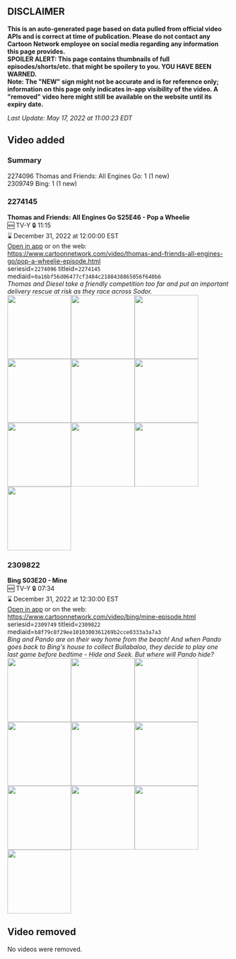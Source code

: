 ## DISCLAIMER
**This is an auto-generated page based on data pulled from official video APIs and is correct at time of publication. Please do not contact any Cartoon Network employee on social media regarding any information this page provides.**  
**SPOILER ALERT: This page contains thumbnails of full episodes/shorts/etc. that might be spoilery to you. YOU HAVE BEEN WARNED.**  
**Note: The "NEW" sign might not be accurate and is for reference only; information on this page only indicates in-app visibility of the video. A "removed" video here might still be available on the website until its expiry date.**  

_Last Update: May 17, 2022 at 11:00:23 EDT_
## Video added
### Summary
2274096 Thomas and Friends: All Engines Go: 1 (1 new)  
2309749 Bing: 1 (1 new)  
### 2274145
**Thomas and Friends: All Engines Go S25E46 - Pop a Wheelie**  
🆕 TV-Y 🔒 11:15  
⌛ December 31, 2022 at 12:00:00 EST  
[Open in app](https://cnvideo.sercomkc.org/redirector.html?type=cnapp&seriesid=1000000000093702&titleid=2274145&mediaid=0a16bf56d06477cf3484c2188438865056f640b6) or on the web: https://www.cartoonnetwork.com/video/thomas-and-friends-all-engines-go/pop-a-wheelie-episode.html  
seriesid=`2274096` titleid=`2274145` mediaid=`0a16bf56d06477cf3484c2188438865056f640b6`  
_Thomas and Diesel take a friendly competition too far and put an important delivery rescue at risk as they race across Sodor._  
<a href="https://s3.amazonaws.com/cartoonorchestrator/2274145_001_1280x720.jpg"><img src="https://s3.amazonaws.com/cartoonorchestrator/2274145_001_640x360.jpg" height="144px" /></a><a href="https://s3.amazonaws.com/cartoonorchestrator/2274145_002_1280x720.jpg"><img src="https://s3.amazonaws.com/cartoonorchestrator/2274145_002_640x360.jpg" height="144px" /></a><a href="https://s3.amazonaws.com/cartoonorchestrator/2274145_003_1280x720.jpg"><img src="https://s3.amazonaws.com/cartoonorchestrator/2274145_003_640x360.jpg" height="144px" /></a><a href="https://s3.amazonaws.com/cartoonorchestrator/2274145_004_1280x720.jpg"><img src="https://s3.amazonaws.com/cartoonorchestrator/2274145_004_640x360.jpg" height="144px" /></a><a href="https://s3.amazonaws.com/cartoonorchestrator/2274145_005_1280x720.jpg"><img src="https://s3.amazonaws.com/cartoonorchestrator/2274145_005_640x360.jpg" height="144px" /></a><a href="https://s3.amazonaws.com/cartoonorchestrator/2274145_006_1280x720.jpg"><img src="https://s3.amazonaws.com/cartoonorchestrator/2274145_006_640x360.jpg" height="144px" /></a><a href="https://s3.amazonaws.com/cartoonorchestrator/2274145_007_1280x720.jpg"><img src="https://s3.amazonaws.com/cartoonorchestrator/2274145_007_640x360.jpg" height="144px" /></a><a href="https://s3.amazonaws.com/cartoonorchestrator/2274145_008_1280x720.jpg"><img src="https://s3.amazonaws.com/cartoonorchestrator/2274145_008_640x360.jpg" height="144px" /></a><a href="https://s3.amazonaws.com/cartoonorchestrator/2274145_009_1280x720.jpg"><img src="https://s3.amazonaws.com/cartoonorchestrator/2274145_009_640x360.jpg" height="144px" /></a><a href="https://s3.amazonaws.com/cartoonorchestrator/2274145_010_1280x720.jpg"><img src="https://s3.amazonaws.com/cartoonorchestrator/2274145_010_640x360.jpg" height="144px" /></a>
### 2309822
**Bing S03E20 - Mine**  
🆕 TV-Y 🔒 07:34  
⌛ December 31, 2022 at 12:30:00 EST  
[Open in app](https://cnvideo.sercomkc.org/redirector.html?type=cnapp&seriesid=1000000000093702&titleid=2309822&mediaid=b8f79c8f29ee1010300361269b2cce0333a3a7a3) or on the web: https://www.cartoonnetwork.com/video/bing/mine-episode.html  
seriesid=`2309749` titleid=`2309822` mediaid=`b8f79c8f29ee1010300361269b2cce0333a3a7a3`  
_Bing and Pando are on their way home from the beach! And when Pando goes back to Bing's house to collect Bullabaloo, they decide to play one last game before bedtime - Hide and Seek. But where will Pando hide?_  
<a href="https://s3.amazonaws.com/cartoonorchestrator/2309822_001_1280x720.jpg"><img src="https://s3.amazonaws.com/cartoonorchestrator/2309822_001_640x360.jpg" height="144px" /></a><a href="https://s3.amazonaws.com/cartoonorchestrator/2309822_002_1280x720.jpg"><img src="https://s3.amazonaws.com/cartoonorchestrator/2309822_002_640x360.jpg" height="144px" /></a><a href="https://s3.amazonaws.com/cartoonorchestrator/2309822_003_1280x720.jpg"><img src="https://s3.amazonaws.com/cartoonorchestrator/2309822_003_640x360.jpg" height="144px" /></a><a href="https://s3.amazonaws.com/cartoonorchestrator/2309822_004_1280x720.jpg"><img src="https://s3.amazonaws.com/cartoonorchestrator/2309822_004_640x360.jpg" height="144px" /></a><a href="https://s3.amazonaws.com/cartoonorchestrator/2309822_005_1280x720.jpg"><img src="https://s3.amazonaws.com/cartoonorchestrator/2309822_005_640x360.jpg" height="144px" /></a><a href="https://s3.amazonaws.com/cartoonorchestrator/2309822_006_1280x720.jpg"><img src="https://s3.amazonaws.com/cartoonorchestrator/2309822_006_640x360.jpg" height="144px" /></a><a href="https://s3.amazonaws.com/cartoonorchestrator/2309822_007_1280x720.jpg"><img src="https://s3.amazonaws.com/cartoonorchestrator/2309822_007_640x360.jpg" height="144px" /></a><a href="https://s3.amazonaws.com/cartoonorchestrator/2309822_008_1280x720.jpg"><img src="https://s3.amazonaws.com/cartoonorchestrator/2309822_008_640x360.jpg" height="144px" /></a><a href="https://s3.amazonaws.com/cartoonorchestrator/2309822_009_1280x720.jpg"><img src="https://s3.amazonaws.com/cartoonorchestrator/2309822_009_640x360.jpg" height="144px" /></a><a href="https://s3.amazonaws.com/cartoonorchestrator/2309822_010_1280x720.jpg"><img src="https://s3.amazonaws.com/cartoonorchestrator/2309822_010_640x360.jpg" height="144px" /></a>
## Video removed
No videos were removed.  
